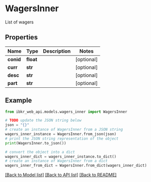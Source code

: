 # WagersInner

List of wagers

## Properties

Name | Type | Description | Notes
------------ | ------------- | ------------- | -------------
**conid** | **float** |  | [optional] 
**curr** | **str** |  | [optional] 
**desc** | **str** |  | [optional] 
**part** | **str** |  | [optional] 

## Example

```python
from ibkr_web_api.models.wagers_inner import WagersInner

# TODO update the JSON string below
json = "{}"
# create an instance of WagersInner from a JSON string
wagers_inner_instance = WagersInner.from_json(json)
# print the JSON string representation of the object
print(WagersInner.to_json())

# convert the object into a dict
wagers_inner_dict = wagers_inner_instance.to_dict()
# create an instance of WagersInner from a dict
wagers_inner_from_dict = WagersInner.from_dict(wagers_inner_dict)
```
[[Back to Model list]](../README.md#documentation-for-models) [[Back to API list]](../README.md#documentation-for-api-endpoints) [[Back to README]](../README.md)


